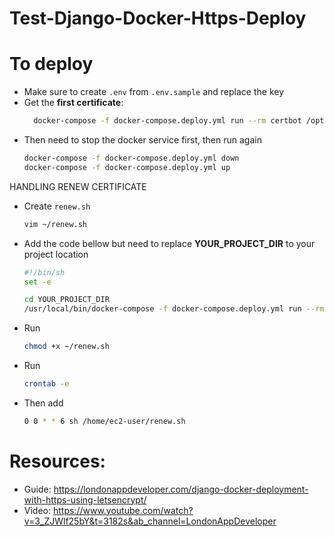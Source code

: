 # Test-Django-Docker-Https-Deploy

# To deploy

- Make sure to create `.env` from `.env.sample` and replace the key
- Get the **first certificate**:
  ```bash
    docker-compose -f docker-compose.deploy.yml run --rm certbot /opt/certify-init.sh
  ```
- Then need to stop the docker service first, then run again
  ```bash
  docker-compose -f docker-compose.deploy.yml down
  docker-compose -f docker-compose.deploy.yml up
  ```


HANDLING RENEW CERTIFICATE
- Create `renew.sh`
  ```bash
  vim ~/renew.sh
  ```

- Add the code bellow but need to replace **YOUR_PROJECT_DIR** to your project location
  ```bash
  #!/bin/sh
  set -e

  cd YOUR_PROJECT_DIR
  /usr/local/bin/docker-compose -f docker-compose.deploy.yml run --rm certbot certbot renew
  ```
- Run 
  ```bash
  chmod +x ~/renew.sh
  ```
- Run
  ```bash
  crontab -e
  ```

- Then add
  ```bash
  0 0 * * 6 sh /home/ec2-user/renew.sh
  ```



# Resources:
- Guide: https://londonappdeveloper.com/django-docker-deployment-with-https-using-letsencrypt/
- Video: https://www.youtube.com/watch?v=3_ZJWlf25bY&t=3182s&ab_channel=LondonAppDeveloper